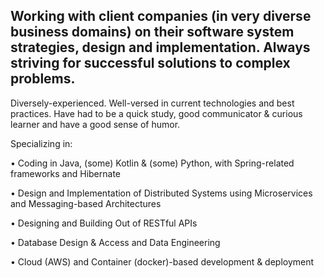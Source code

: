 
## Working with client companies (in very diverse business domains) on their software system strategies, design and implementation. Always striving for successful solutions to complex problems.

Diversely-experienced. Well-versed in current technologies and best practices. Have had to be a quick study, good communicator & curious learner and have a good sense of humor.

Specializing in:

 • Coding in Java, (some) Kotlin & (some) Python, with Spring-related frameworks and Hibernate
 
 • Design and Implementation of Distributed Systems using Microservices and Messaging-based Architectures
 
 • Designing and Building Out of RESTful APIs
 
 • Database Design & Access and Data Engineering
 
 • Cloud (AWS) and Container (docker)-based development & deployment

